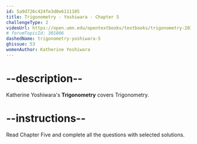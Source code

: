 ```yaml
---
id: 5a9d726c424fe3d0e6111105
title: Trigonometry - Yoshiwara - Chapter 5
challengeType: 2
videoUrl: https://open.umn.edu/opentextbooks/textbooks/trigonometry-2018
# forumTopicId: 301086
dashedName: trigonometry-yoshiwara-5
ghissue: 53
womenAuthor: Katherine Yoshiwara 
---
```


# --description--

Katherine Yoshiwara's __Trigonometry__ covers Trigonometry.

# --instructions--

Read Chapter Five and complete all the questions with selected solutions.